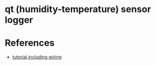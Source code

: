# qt (humidity-temperature) sensor logger


# References

* [tutorial including wiring](http://garagelab.com/profiles/blogs/tutorial-humidity-and-temperature-sensor-with-arduino)


